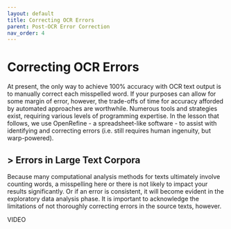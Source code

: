 ```yaml
---
layout: default
title: Correcting OCR Errors
parent: Post-OCR Error Correction
nav_order: 4
---
```


# Correcting OCR Errors

At present, the only way to achieve 100% accuracy with OCR text output is to manually correct each misspelled word. If your purposes can allow for some margin of error, however, the trade-offs of time for accuracy afforded by automated approaches are worthwhile. Numerous tools and strategies exist, requiring various levels of programming expertise. In the lesson that follows, we use OpenRefine - a spreadsheet-like software - to assist with identifying and correcting errors (i.e. still requires human ingenuity, but warp-powered).

## > Errors in Large Text Corpora

Because many computational analysis methods for texts ultimately involve counting words, a misspelling here or there is not likely to impact your results significantly. Or if an error is consistent, it will become evident in the exploratory data analysis phase. It is important to acknowledge the limitations of not thoroughly correcting errors in the source texts, however. 

VIDEO

